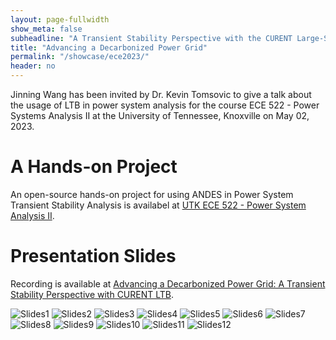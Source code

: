 ```yaml
---
layout: page-fullwidth
show_meta: false
subheadline: "A Transient Stability Perspective with the CURENT Large-Scale Testbed (LTB)"
title: "Advancing a Decarbonized Power Grid"
permalink: "/showcase/ece2023/"
header: no
---
```

Jinning Wang has been invited by Dr. Kevin Tomsovic to give a talk about the usage of LTB in power system analysis for the course ECE 522 - Power Systems Analysis II at the University of Tennessee, Knoxville on May 02, 2023.

# A Hands-on Project

An open-source hands-on project for using ANDES in Power System Transient Stability Analysis is availabel at [UTK ECE 522 - Power System Analysis II](https://github.com/CURENT/ece522).

# Presentation Slides

Recording is available at [Advancing a Decarbonized Power Grid: A Transient Stability Perspective with CURENT LTB](https://www.youtube.com/watch?v=MY0YarBx808&t=890s&ab_channel=CURENTLTB).

![Slides1](/images/showcase/2023ece/Slide1.png)
![Slides2](/images/showcase/2023ece/Slide2.png)
![Slides3](/images/showcase/2023ece/Slide3.png)
![Slides4](/images/showcase/2023ece/Slide4.png)
![Slides5](/images/showcase/2023ece/Slide5.png)
![Slides6](/images/showcase/2023ece/Slide6.png)
![Slides7](/images/showcase/2023ece/Slide7.png)
![Slides8](/images/showcase/2023ece/Slide8.png)
![Slides9](/images/showcase/2023ece/Slide9.png)
![Slides10](/images/showcase/2023ece/Slide10.png)
![Slides11](/images/showcase/2023ece/Slide11.png)
![Slides12](/images/showcase/2023ece/Slide12.png)
